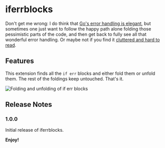 # iferrblocks

Don't get me wrong: I do think that [Go's error handling is elegant](https://davidnix.io/post/error-handling-in-go/), but sometimes one just want to follow the happy path alone folding those pessimistic parts of the code, and then get back to fully see all that wonderful error handling. Or maybe not if you find it [cluttered and hard to read](https://www.reddit.com/r/golang/comments/6v07ij/copypasting_if_err_nil_return_err_everywhere/).

## Features

This extension finds all the `if err` blocks and either fold them or unfold them. The rest of the foldings keep untouched. That's it.

![Folding and unfolding of if err blocks](images/2017-09-09-17-10-33.gif)

## Release Notes

### 1.0.0

Initial release of iferrblocks.

**Enjoy!**